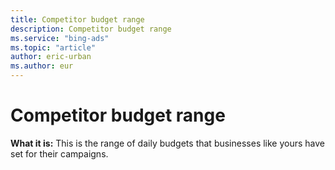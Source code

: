 ```yaml
---
title: Competitor budget range
description: Competitor budget range
ms.service: "bing-ads"
ms.topic: "article"
author: eric-urban
ms.author: eur
---
```


# Competitor budget range

**What it is:**  This is the range of daily budgets that businesses like yours have set for their campaigns.


